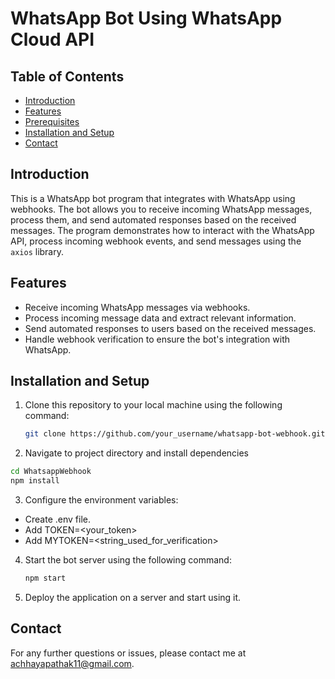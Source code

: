 # WhatsApp Bot Using WhatsApp Cloud API

## Table of Contents

- [Introduction](#introduction)
- [Features](#features)
- [Prerequisites](#prerequisites)
- [Installation and Setup](#installation)
- [Contact](#contact)

## Introduction

This is a WhatsApp bot program that integrates with WhatsApp using webhooks. The bot allows you to receive incoming WhatsApp messages, process them, and send automated responses based on the received messages. The program demonstrates how to interact with the WhatsApp API, process incoming webhook events, and send messages using the `axios` library.

## Features

- Receive incoming WhatsApp messages via webhooks.
- Process incoming message data and extract relevant information.
- Send automated responses to users based on the received messages.
- Handle webhook verification to ensure the bot's integration with WhatsApp.


## Installation and Setup

1. Clone this repository to your local machine using the following command:

   ```bash
   git clone https://github.com/your_username/whatsapp-bot-webhook.git
   ```

2. Navigate to project directory and install dependencies

  ```bash
  cd WhatsappWebhook
  npm install
  ```

3. Configure the environment variables:

  - Create .env file.
  - Add TOKEN=<your_token>
  - Add MYTOKEN=<string_used_for_verification>

4. Start the bot server using the following command:

   ```bash
   npm start
   ```

5. Deploy the application on a server and start using it.

## Contact

For any further questions or issues, please contact me at [achhayapathak11@gmail.com](mailto:achhayapathak11@gmail.com).
